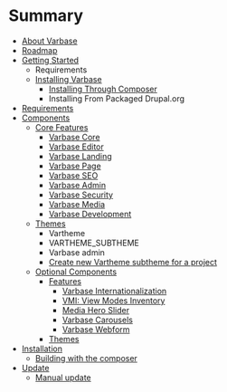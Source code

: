 # Summary

* [About Varbase](README.md)
* [Roadmap](roadmap.md)
* [Getting Started](getting-started.md)
  * Requirements
  * [Installing Varbase](getting-started/installing-varbase.md)
    * [Installing Through Composer](getting-started/installing-varbase/installing-through-composer.md)
    * Installing From Packaged Drupal.org
* [Requirements](requirements.md)
* [Components](chapter1.md)
  * [Core Features](features.md)
    * [Varbase Core](varbase-core.md)
    * [Varbase Editor](varbase-editor.md)
    * [Varbase Landing](varbase-landing.md)
    * [Varbase Page](varbase-page.md)
    * [Varbase SEO](varbase-seo.md)
    * [Varbase Admin](varbase-admin.md)
    * [Varbase Security](varbase-security.md)
    * [Varbase Media](varbase-media.md)
    * [Varbase Development](varbase-development.md)
  * [Themes](themes.md)
    * Vartheme
    * VARTHEME\_SUBTHEME
    * Varbase admin
    * [Create new Vartheme subtheme for a project](themes/create-new-vartheme-subtheme-for-a-project.md)
  * [Optional Components](extra-components.md)
    * [Features](features.md)
      * [Varbase Internationalization](varbase-internationalization.md)
      * [VMI: View Modes Inventory](features/view-modes-inventory.md)
      * [Media Hero Slider](features/media-hero-slider.md)
      * [Varbase Carousels](features/varbase-carousels.md)
      * [Varbase Webform](varbase-webform.md)
    * [Themes](themes.md)
* [Installation](installation.md)
  * [Building with the composer](building-with-the-composer.md)
* [Update](update.md)
  * [Manual update](manual-update.md)

